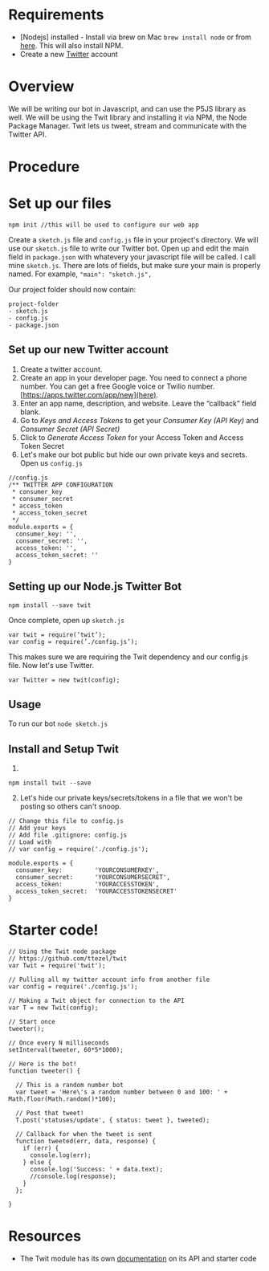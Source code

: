 # Requirements

* [Nodejs] installed - Install via brew  on Mac ```brew install node``` or from [here](http://nodejs.org). This will also install NPM.
* Create a new [Twitter](http://twitter.com) account

# Overview

We will be writing our bot in Javascript, and can use the P5JS library as well. We will be using the Twit library and installing it via NPM, the Node Package Manager. Twit lets us tweet, stream and communicate with the Twitter API.

# Procedure

# Set up our files

```
npm init //this will be used to configure our web app 
```

Create a ```sketch.js``` file and ```config.js``` file in your project's directory. We will use our ```sketch.js``` file to write our Twitter bot. Open up and edit the main field in ```package.json``` with whatevery your javascript file will be called. I call mine ```sketch.js```. There are lots of fields, but make sure your main is properly named. For example, ```"main": "sketch.js",```

Our project folder should now contain:

```
project-folder
- sketch.js
- config.js
- package.json
```

## Set up our new Twitter account

1. Create a twitter account.
2. Create an app in your developer page. You need to connect a phone number. You can get a free Google voice or Twilio number. [https://apps.twitter.com/app/new](here).
3. Enter an app name, description, and website. Leave the “callback” field blank.
4. Go to *Keys and Access Tokens* to get your *Consumer Key (API Key)* and *Consumer Secret (API Secret)*
5. Click to *Generate Access Token* for your Access Token and Access Token Secret
6. Let's make our bot public but hide our own private keys and secrets. Open us ```config.js```

```
//config.js
/** TWITTER APP CONFIGURATION
 * consumer_key
 * consumer_secret
 * access_token
 * access_token_secret
 */
module.exports = {
  consumer_key: '',  
  consumer_secret: '',
  access_token: '',  
  access_token_secret: ''
}
```

## Setting up our Node.js Twitter Bot

```
npm install --save twit
```

Once complete, open up ```sketch.js```

```
var twit = require(’twit’);
var config = require(’./config.js’);
```

This makes sure we are requiring the Twit dependency and our config.js file. Now let's use Twitter.

```
var Twitter = new twit(config);
```




## Usage

To run our bot ```node sketch.js```



## Install and Setup Twit

1.

```
npm install twit --save
```

2. Let's hide our private keys/secrets/tokens in a file that we won't be posting so others can't snoop.

```
// Change this file to config.js
// Add your keys
// Add file .gitignore: config.js
// Load with 
// var config = require('./config.js');

module.exports = {
  consumer_key:         'YOURCONSUMERKEY',
  consumer_secret:      'YOURCONSUMERSECRET',
  access_token:         'YOURACCESSTOKEN',
  access_token_secret:  'YOURACCESSTOKENSECRET'
}
```


# Starter code!

```
// Using the Twit node package
// https://github.com/ttezel/twit
var Twit = require('twit');

// Pulling all my twitter account info from another file
var config = require('./config.js');

// Making a Twit object for connection to the API
var T = new Twit(config);

// Start once
tweeter();

// Once every N milliseconds
setInterval(tweeter, 60*5*1000);

// Here is the bot!
function tweeter() {

  // This is a random number bot
  var tweet = 'Here\'s a random number between 0 and 100: ' + Math.floor(Math.random()*100);

  // Post that tweet!
  T.post('statuses/update', { status: tweet }, tweeted);

  // Callback for when the tweet is sent
  function tweeted(err, data, response) {
    if (err) {
      console.log(err);
    } else {
      console.log('Success: ' + data.text);
      //console.log(response);
    }
  };

}
```


# Resources
* The Twit module has its own [documentation](https://www.npmjs.com/package/twit) on its API and starter code

